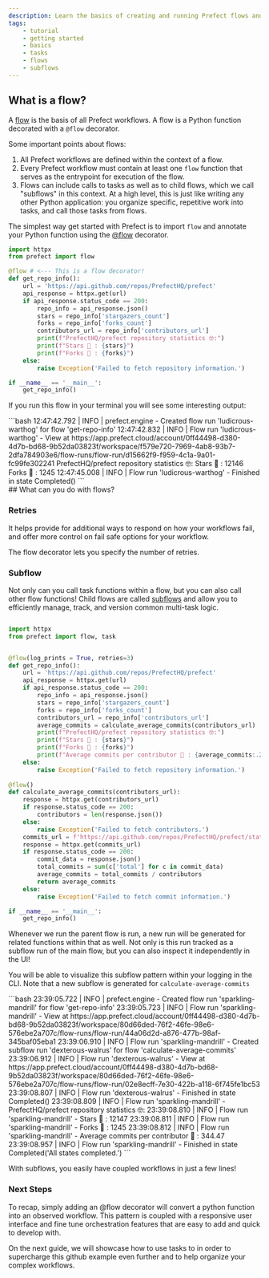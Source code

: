 ```yaml
---
description: Learn the basics of creating and running Prefect flows and tasks.
tags:
    - tutorial
    - getting started
    - basics
    - tasks
    - flows
    - subflows
---
```

## What is a flow?

A [flow](concepts/flows/) is the basis of all Prefect workflows. A flow is a Python function decorated with a `@flow` decorator.

Some important points about flows:

1. All Prefect workflows are defined within the context of a flow.
2. Every Prefect workflow must contain at least one `flow` function that serves as the entrypoint for execution of the flow.
3. Flows can include calls to tasks as well as to child flows, which we call "subflows" in this context. At a high level, this is just like writing any other Python application: you organize specific, repetitive work into tasks, and call those tasks from flows.

The simplest way get started with Prefect is to import `flow` and annotate your Python function using the [@flow](api-ref/prefect/flows/#prefect.flows.flow) decorator.

```python
import httpx
from prefect import flow

@flow # <--- This is a flow decorator!
def get_repo_info():
    url = 'https://api.github.com/repos/PrefectHQ/prefect'
    api_response = httpx.get(url)
    if api_response.status_code == 200:
        repo_info = api_response.json()
        stars = repo_info['stargazers_count']
        forks = repo_info['forks_count']
        contributors_url = repo_info['contributors_url']
        print(f"PrefectHQ/prefect repository statistics 🤓:")
        print(f"Stars 🌠 : {stars}")
        print(f"Forks 🍴 : {forks}")
    else:
        raise Exception('Failed to fetch repository information.')

if __name__ == '__main__':
    get_repo_info()
```
If you run this flow in your terminal you will see some interesting output:
<div class="terminal">
```bash
12:47:42.792 | INFO    | prefect.engine - Created flow run 'ludicrous-warthog' for flow 'get-repo-info'
12:47:42.832 | INFO    | Flow run 'ludicrous-warthog' - View at https://app.prefect.cloud/account/0ff44498-d380-4d7b-bd68-9b52da03823f/workspace/f579e720-7969-4ab8-93b7-2dfa784903e6/flow-runs/flow-run/d15662f9-f959-4c1a-9a01-fc99fe302241
PrefectHQ/prefect repository statistics 🤓:
Stars 🌠 : 12146
Forks 🍴 : 1245
12:47:45.008 | INFO    | Flow run 'ludicrous-warthog' - Finished in state Completed()
```
</div>
## What can you do with flows?

### Retries

It helps provide for additional ways to respond on how your workflows fail, and offer more control on fail safe options for your workflow.


The flow decorator lets you specify the number of retries.

### Subflow

Not only can you call task functions within a flow, but you can also call other flow functions! Child flows are called [subflows](https://docs.prefect.io/concepts/flows/#composing-flows) and allow you to efficiently manage, track, and version common multi-task logic.

```python

import httpx
from prefect import flow, task


@flow(log_prints = True, retries=3)
def get_repo_info():
    url = 'https://api.github.com/repos/PrefectHQ/prefect'
    api_response = httpx.get(url)
    if api_response.status_code == 200:
        repo_info = api_response.json()
        stars = repo_info['stargazers_count']
        forks = repo_info['forks_count']
        contributors_url = repo_info['contributors_url']
        average_commits = calculate_average_commits(contributors_url)
        print(f"PrefectHQ/prefect repository statistics 🤓:")
        print(f"Stars 🌠 : {stars}")
        print(f"Forks 🍴 : {forks}")
        print(f"Average commits per contributor 💌 : {average_commits:.2f}")
    else:
        raise Exception('Failed to fetch repository information.')
    
@flow()
def calculate_average_commits(contributors_url):
    response = httpx.get(contributors_url)
    if response.status_code == 200:
        contributors = len(response.json())
    else:
        raise Exception('Failed to fetch contributors.')      
    commits_url = f'https://api.github.com/repos/PrefectHQ/prefect/stats/contributors'
    response = httpx.get(commits_url)
    if response.status_code == 200:
        commit_data = response.json()
        total_commits = sum(c['total'] for c in commit_data)
        average_commits = total_commits / contributors
        return average_commits
    else:
        raise Exception('Failed to fetch commit information.')

if __name__ == '__main__':
    get_repo_info()
```

Whenever we run the parent flow is run, a new run will be generated for related functions within that as well. Not only is this run tracked as a subflow run of the main flow, but you can also inspect it independently in the UI!

You will be able to visualize this subflow pattern within your logging in the CLI. Note that a new subflow is generated for `calculate-average-commits`
<div class="terminal">
```bash
23:39:05.722 | INFO    | prefect.engine - Created flow run 'sparkling-mandrill' for flow 'get-repo-info'
23:39:05.723 | INFO    | Flow run 'sparkling-mandrill' - View at https://app.prefect.cloud/account/0ff44498-d380-4d7b-bd68-9b52da03823f/workspace/80d66ded-76f2-46fe-98e6-576ebe2a707c/flow-runs/flow-run/44a06d2d-a876-477b-98af-345baf05eba1
23:39:06.910 | INFO    | Flow run 'sparkling-mandrill' - Created subflow run 'dexterous-walrus' for flow 'calculate-average-commits'
23:39:06.912 | INFO    | Flow run 'dexterous-walrus' - View at https://app.prefect.cloud/account/0ff44498-d380-4d7b-bd68-9b52da03823f/workspace/80d66ded-76f2-46fe-98e6-576ebe2a707c/flow-runs/flow-run/02e8ecff-7e30-422b-a118-6f745fe1bc53
23:39:08.807 | INFO    | Flow run 'dexterous-walrus' - Finished in state Completed()
23:39:08.809 | INFO    | Flow run 'sparkling-mandrill' - PrefectHQ/prefect repository statistics 🤓:
23:39:08.810 | INFO    | Flow run 'sparkling-mandrill' - Stars 🌠 : 12147
23:39:08.811 | INFO    | Flow run 'sparkling-mandrill' - Forks 🍴 : 1245
23:39:08.812 | INFO    | Flow run 'sparkling-mandrill' - Average commits per contributor 💌 : 344.47
23:39:08.957 | INFO    | Flow run 'sparkling-mandrill' - Finished in state Completed('All states completed.')
```
</div>

With subflows, you easily have coupled workflows in just a few lines!

### Next Steps

To recap, simply adding an @flow decorator will convert a python function into an observed workflow. This pattern is coupled with a responsive user interface and fine tune orchestration features that are easy to add and quick to develop with.

On the next guide, we will showcase how to use tasks to in order to supercharge this github example even further and to help organize your complex workflows.